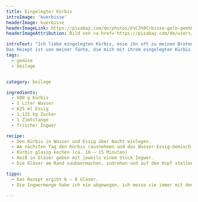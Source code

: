 ```yaml
---
title: Eingelegter Kürbis
introImage: 'kuerbisse'
headerImage: kuerbisse
headerImageLink: https://pixabay.com/de/photos/k%C3%BCrbisse-gelb-gem%C3%BCse-nahrungsmittel-457716/
headerImageAttribution: Bild von <a href='https://pixabay.com/de/users/127071-127071/?utm_source=link-attribution&amp;utm_medium=referral&amp;utm_campaign=image&amp;utm_content=457716'>Frauke Feind</a> auf <a href='https://pixabay.com/de/?utm_source=link-attribution&amp;utm_medium=referral&amp;utm_campaign=image&amp;utm_content=457716'>Pixabay</a>

introText: "Ich liebe eingelegten Kürbis, esse ihn oft zu meinen Broten mittags. Übrigens sind alle Zutatenmengen ernst gemeint, auch die große Zuckermenge.
Das Rezept ist von meiner Tante, die mich mit ihrem eingelegten Kürbis süchtig gemacht hat !"
tags:
  - gemüse
  - beilage


category: beilage

ingredients:
  - 500 g Kürbis
  - 1 Liter Wasser
  - 625 ml Essig
  - 1,125 kg Zucker
  - 1 Zimtstange
  - frischer Ingwer

recipe:
  - Den Kürbis in Wasser und Essig über Nacht einlegen.
  - Am nächsten Tag den Kürbis rausnehmen und das Wasser-Essig-Gemisch mit Zucker, Zimt und Ingwer aufkochen, dann den Kürbis zugeben.
  - Kürbis glasig kochen (ca. 10 – 15 Minuten)
  - Heiß in Gläser geben mit jeweils einem Stück Ingwer.
  - Die Gläser am Rand saubaermachen, zudrehen und auf den Kopf stellen, bis der Inhalt ausgekühlt ist.

tipps:
  - Das Rezept ergibt 6 – 8 Gläser.
  - Die Ingwermenge habe ich nie abgewogen, ich messe sie immer mit dem Messer ab. Da ich die ungefähre Menge der zu erwartenden Gläser kenne, schäle ich den Ingwer und schneide dann für jedes Glas ein etwa daumendickes Stück Ingwer ab. [Man kann dann noch zur Sicherheit zwei Stücke zusätzlich hinzugeben, mehr aber nicht.]

---
```


